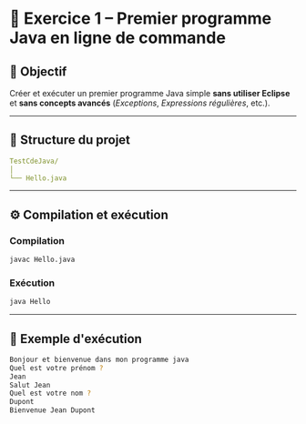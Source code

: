 # 🧩 Exercice 1 – Premier programme Java en ligne de commande

## 🎯 Objectif
Créer et exécuter un premier programme Java simple **sans utiliser Eclipse** et **sans concepts avancés** (*Exceptions*, *Expressions régulières*, etc.).  

---

## 📁 Structure du projet

```yaml
TestCdeJava/
│
└── Hello.java
```

---

## ⚙️ Compilation et exécution 

### Compilation

```bash
javac Hello.java
```

### Exécution

```bash
java Hello
```

---

## 💬 Exemple d'exécution

```bash
Bonjour et bienvenue dans mon programme java
Quel est votre prénom ?
Jean
Salut Jean
Quel est votre nom ?
Dupont
Bienvenue Jean Dupont
```
